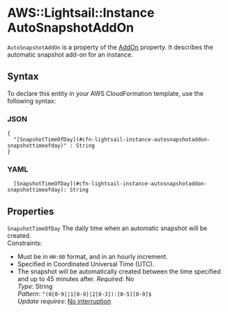 # AWS::Lightsail::Instance AutoSnapshotAddOn<a name="aws-properties-lightsail-instance-autosnapshotaddon"></a>

`AutoSnapshotAddOn` is a property of the [AddOn](https://docs.aws.amazon.com/AWSCloudFormation/latest/UserGuide/aws-properties-lightsail-instance-addon.html) property\. It describes the automatic snapshot add\-on for an instance\.

## Syntax<a name="aws-properties-lightsail-instance-autosnapshotaddon-syntax"></a>

To declare this entity in your AWS CloudFormation template, use the following syntax:

### JSON<a name="aws-properties-lightsail-instance-autosnapshotaddon-syntax.json"></a>

```
{
  "[SnapshotTimeOfDay](#cfn-lightsail-instance-autosnapshotaddon-snapshottimeofday)" : String
}
```

### YAML<a name="aws-properties-lightsail-instance-autosnapshotaddon-syntax.yaml"></a>

```
  [SnapshotTimeOfDay](#cfn-lightsail-instance-autosnapshotaddon-snapshottimeofday): String
```

## Properties<a name="aws-properties-lightsail-instance-autosnapshotaddon-properties"></a>

`SnapshotTimeOfDay` <a name="cfn-lightsail-instance-autosnapshotaddon-snapshottimeofday"></a>
The daily time when an automatic snapshot will be created\.  
Constraints:

- Must be in `HH:00` format, and in an hourly increment\.
- Specified in Coordinated Universal Time \(UTC\)\.
- The snapshot will be automatically created between the time specified and up to 45 minutes after\.
  _Required_: No  
  _Type_: String  
  _Pattern_: `^(0[0-9]|1[0-9]|2[0-3]):[0-5][0-9]$`  
  _Update requires_: [No interruption](https://docs.aws.amazon.com/AWSCloudFormation/latest/UserGuide/using-cfn-updating-stacks-update-behaviors.html#update-no-interrupt)
